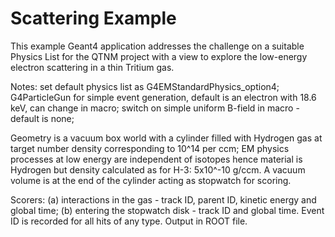 # Scattering Example

This example Geant4 application addresses the challenge on a suitable Physics List for 
the QTNM project with a view to explore the low-energy electron scattering in a thin Tritium gas.

Notes: set default physics list as G4EMStandardPhysics_option4; G4ParticleGun for simple event generation,
default is an electron with 18.6 keV, can change in macro; switch on simple uniform B-field in macro - default is none; 

Geometry is a vacuum box world with a cylinder filled with Hydrogen gas at target number density corresponding to 
10^14 per ccm; EM physics processes at low energy are independent of isotopes hence material is Hydrogen but 
density calculated as for H-3: 5x10^-10 g/ccm. A vacuum volume is at the end of the cylinder acting as stopwatch for 
scoring.

Scorers: (a) interactions in the gas - track ID, parent ID, kinetic energy and global time; (b) entering the stopwatch disk - 
track ID and global time. Event ID is recorded for all hits of any type. Output in ROOT file.



